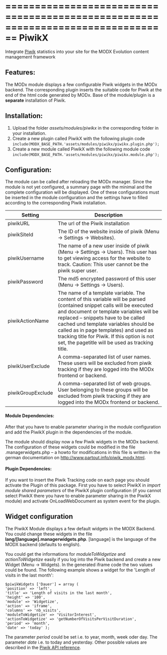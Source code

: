 ================================================================================
PiwikX
================================================================================

Integrate <a href='http://www.piwik.org'>Piwik</a> statistics into your site
for the MODX Evolution content management framework

Features:
--------------------------------------------------------------------------------

The MODx module displays a few configurable Piwik widgets in the MODx backend. The corresponding plugin inserts the suitable code for Piwik at the end of the html code generated by MODx. Base of the module/plugin is a **separate** installation of Piwik. 

Installation:
--------------------------------------------------------------------------------
1. Upload the folder *assets/modules/piwikx* in the corresponding folder in your installation.
2. Create a new plugin called PiwikX with the following plugin code
    `include(MODX_BASE_PATH.'assets/modules/piwikx/piwikx.plugin.php');`
3. Create a new module called PiwikX with the following module code
    `include(MODX_BASE_PATH.'assets/modules/piwikx/piwikx.module.php');`


Configuration:
--------------------------------------------------------------------------------

The module can be called after reloading the MODx manager. Since the module is not yet configured, a summary page with the minimal and the complete configuration will be displayed. One of these configurations must be inserted in the module configuration and the settings have to filled according to the corresponding Piwik installation.

Setting           | Description
----------------- | -----------
piwikURL          | The url of the Piwik installation
piwikSiteId       | The ID of the website inside of piwik (Menu -> Settings -> Websites).
piwikUsername     | The name of a new user inside of piwik (Menu -> Settings -> Users). This user has to get viewing access for the website to track. Caution: This user cannot be the piwik super user.
piwikPassword     | The md5 encrypted password of this user (Menu -> Settings -> Users).
piwikActionName   | The name of a template variable. The content of this variable will be parsed (contained snippet calls will be executed and document or template variables will be replaced – snippets have to be called cached und template variables should be called as in page templates) and used as tracking title for Piwik. If this option is not set, the pagetitle will be used as tracking title.
piwikUserExclude  | A comma-separated list of user names. These users will be excluded from piwik tracking if they are logged into the MODx frontend or backend.
piwikGroupExclude | A comma-separated list of web groups. User belonging to these groups will be excluded from piwik tracking if they are logged into the MODx frontend or backend.

#### Module Dependencies:

After that you have to enable parameter sharing in the module configuration and add the PiwikX plugin in the dependencies of the module.

The module should display now a few Piwik widgets in the MODx backend. The configuration of these widgets could be modified in the file 
<language>.managerwidgets.php – a howto for modifications in this file is written in the german documentation on http://www.partout.info/piwik_modx.html.

#### Plugin Dependencies:

If you want to insert the Piwik Tracking code on each page you should activate the Plugin of this package. First you have to select PiwikX in *import module shared parameters* of the PiwikX plugin configuration (if you cannot select PiwikX there you have to enable parameter sharing in the PiwikX module) and activate OnLoadWebDocument as system event for the plugin.

Widget configuration
--------------------------------------------------------------------------------

The PiwikX Module displays a few default widgets in the MODX Backend. You could change these widgets in the file **lang/[language].managerwidgets.php**. [language] is the language of the MODX backend (defaults to english).

You could get the informations for *moduleToWidgetize* and *actionToWidgetize* easily if you log into the Piwik backend and create a new Widget (Menu -> Widgets). In the generated iframe code the two values could be found. The following example shows a widget for the 'Length of visits in the last month':

```
$piwikWidgets ['Dauer'] = array (
'position' => 'left',
'title' => 'Length of visits in the last month',
'height' => '100',
'module' => 'Widgetize',
'action' => 'iframe',
'columns' => 'nb_visits',
'moduleToWidgetize' => 'VisitorInterest',
'actionToWidgetize' => 'getNumberOfVisitsPerVisitDuration',
'period' => 'month', 
'date' => 'today' );
```

The parameter *period* could be set i.e. to year, month, week oder day. The parameter *date* i.e. to today and yesterday. Other possible values are described in the [Piwik API reference](https://piwik.org/docs/analytics-api/reference/).